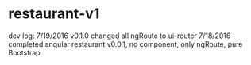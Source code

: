 # restaurant-v1
dev log:
7/19/2016 v0.1.0 changed all ngRoute to ui-router
7/18/2016 completed angular restaurant v0.0.1, no component, only ngRoute, pure Bootstrap